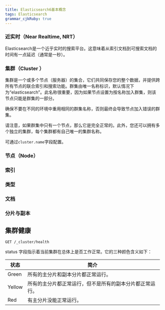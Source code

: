 ```yaml
---
title: Elasticsearch6基本概念
tags: Elasticsearch
grammar_cjkRuby: true
---
```


### 近实时（Near Realtime, NRT）
Elasticsearch是一个近乎实时的搜索平台。这意味着从索引文档到可搜索文档的时间有一点延迟（通常是一秒）。
### 集群（Cluster ）

集群是一个或多个节点（服务器）的集合，它们共同保存您的整个数据，并提供跨所有节点的联合索引和搜索功能。群集由唯一名称标识，默认情况下为“elasticsearch”。此名称很重要，因为如果节点设置为按名称加入群集，则该节点只能是群集的一部分。

确保不要在不同的环境中重用相同的群集名称，否则最终会导致节点加入错误的群集。

请注意，如果群集中只有一个节点，那么它是完全正常的。此外，您还可以拥有多个独立的集群，每个集群都有自己唯一的集群名称。

可通过```cluster.name```字段配置。

### 节点（Node）

### 索引

### 类型

### 文档

### 分片与副本


## 集群健康
```
GET /_cluster/health
```
status 字段指示着当前集群在总体上是否工作正常。它的三种颜色含义如下：

| 状态 | 简介|
| --- | --- |
| Green | 所有的主分片和副本分片都正常运行。 |
| Yellow |  所有的主分片都正常运行，但不是所有的副本分片都正常运行。 |
| Red |  有主分片没能正常运行。|




